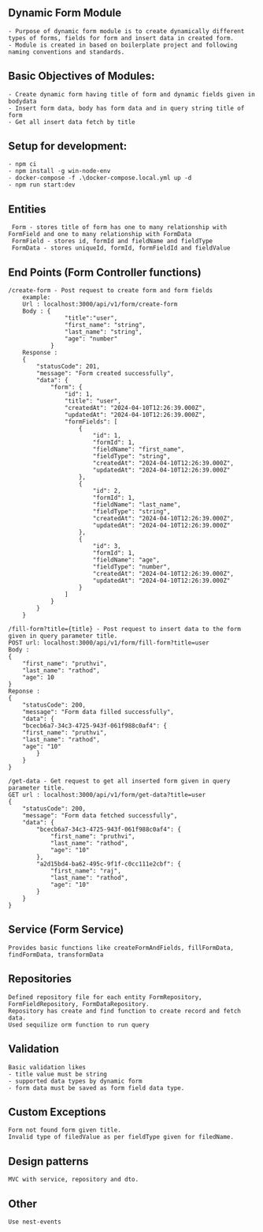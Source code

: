 

## Dynamic Form Module
    - Purpose of dynamic form module is to create dynamically different types of forms, fields for form and insert data in created form.
    - Module is created in based on boilerplate project and following naming conventions and standards.
    
## Basic Objectives of Modules:
    - Create dynamic form having title of form and dynamic fields given in bodydata
    - Insert form data, body has form data and in query string title of form
    - Get all insert data fetch by title

## Setup for development:
    - npm ci
    - npm install -g win-node-env
    - docker-compose -f .\docker-compose.local.yml up -d
    - npm run start:dev

## Entities
     Form - stores title of form has one to many relationship with FormField and one to many relationship with FormData
     FormField - stores id, formId and fieldName and fieldType
     FormData - stores uniqueId, formId, formFieldId and fieldValue

## End Points (Form Controller functions)
    /create-form - Post request to create form and form fields
        example:
        Url : localhost:3000/api/v1/form/create-form
        Body : {
                    "title":"user",
                    "first_name": "string",
                    "last_name": "string",
                    "age": "number"
                }
        Response :
        {
            "statusCode": 201,
            "message": "Form created successfully",
            "data": {
                "form": {
                    "id": 1,
                    "title": "user",
                    "createdAt": "2024-04-10T12:26:39.000Z",
                    "updatedAt": "2024-04-10T12:26:39.000Z",
                    "formFields": [
                        {
                            "id": 1,
                            "formId": 1,
                            "fieldName": "first_name",
                            "fieldType": "string",
                            "createdAt": "2024-04-10T12:26:39.000Z",
                            "updatedAt": "2024-04-10T12:26:39.000Z"
                        },
                        {
                            "id": 2,
                            "formId": 1,
                            "fieldName": "last_name",
                            "fieldType": "string",
                            "createdAt": "2024-04-10T12:26:39.000Z",
                            "updatedAt": "2024-04-10T12:26:39.000Z"
                        },
                        {
                            "id": 3,
                            "formId": 1,
                            "fieldName": "age",
                            "fieldType": "number",
                            "createdAt": "2024-04-10T12:26:39.000Z",
                            "updatedAt": "2024-04-10T12:26:39.000Z"
                        }
                    ]
                }
            }
        }

    /fill-form?title={title} - Post request to insert data to the form given in query parameter title.
    POST url: localhost:3000/api/v1/form/fill-form?title=user
    Body : 
    {
        "first_name": "pruthvi",
        "last_name": "rathod",
        "age": 10
    }
    Reponse : 
    {
        "statusCode": 200,
        "message": "Form data filled successfully",
        "data": {
        "bcecb6a7-34c3-4725-943f-061f988c0af4": {
        "first_name": "pruthvi",
        "last_name": "rathod",
        "age": "10"
            }
        }
    }

    /get-data - Get request to get all inserted form given in query parameter title.
    GET url : localhost:3000/api/v1/form/get-data?title=user
    {
        "statusCode": 200,
        "message": "Form data fetched successfully",
        "data": {
            "bcecb6a7-34c3-4725-943f-061f988c0af4": {
                "first_name": "pruthvi",
                "last_name": "rathod",
                "age": "10"
            },
            "a2d15bd4-ba62-495c-9f1f-c0cc111e2cbf": {
                "first_name": "raj",
                "last_name": "rathod",
                "age": "10"
            }
        }
    }

## Service (Form Service)
    Provides basic functions like createFormAndFields, fillFormData, findFormData, transformData

## Repositories
    Defined repository file for each entity FormRepository, FormFieldRepository, FormDataRepository.
    Repository has create and find function to create record and fetch data.
    Used sequilize orm function to run query

## Validation
    Basic validation likes 
    - title value must be string 
    - supported data types by dynamic form
    - form data must be saved as form field data type. 
    
## Custom Exceptions
    Form not found form given title. 
    Invalid type of filedValue as per fieldType given for filedName.

## Design patterns
    MVC with service, repository and dto.

## Other
    Use nest-events